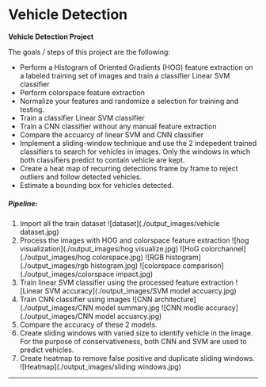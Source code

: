 # Vehicle Detection

**Vehicle Detection Project**

The goals / steps of this project are the following:

* Perform a Histogram of Oriented Gradients (HOG) feature extraction on a labeled training set of images and train a classifier Linear SVM classifier
* Perform colorspace feature extraction  
* Normalize your features and randomize a selection for training and testing.
* Train a classifier Linear SVM classifier
* Train a CNN classifier without any manual feature extraction
* Compare the accuarcy of linear SVM and CNN classifier
* Implement a sliding-window technique and use the 2 indepedent trained classifiers to search for vehicles in images. Only the windows in which both classifiers predict to contain vehicle are kept. 
* Create a heat map of recurring detections frame by frame to reject outliers and follow detected vehicles.
* Estimate a bounding box for vehicles detected.

##### Pipeline: 
1. Import all the train dataset
![dataset](./output_images/vehicle dataset.jpg)
2. Process the images with HOG and colorspace feature extraction
![hog visualization](./output_images/hog visualize.jpg)
![HoG colorchannel](./output_images/hog colorspace.jpg)
![RGB histogram](./output_images/rgb histogram.jpg)
![colorspace comparison](./output_images/colorspace impact.jpg)
3. Train linear SVM classifier using the processed feature extraction
![Linear SVM accuracy](./output_images/SVM model accuarcy.jpg)
4. Train CNN classifier using images
![CNN architecture](./output_images/CNN model summary.jpg
![CNN modle accuracy](./output_images/CNN model accuarcy.jpg)
5. Compare the accuracy of these 2 models.
6. Create sliding windows with varied size to identify vehicle in the image. For the purpose of conservativeness, both CNN and SVM are used to predict vehicles. 
7. Create heatmap to remove false positive and duplicate sliding windows.
![Heatmap](./output_images/sliding windows.jpg)
---



